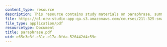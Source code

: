 ```yaml
---
content_type: resource
description: This resource contains study materials on paraphrase, summary, and argument.
file: https://ol-ocw-studio-app-qa.s3.amazonaws.com/courses/21l-325-small-wonders-staying-alive-spring-2007/e65c3e3fc31ce17a0fda526442d4c59c_paraphrase.pdf
file_type: application/pdf
resourcetype: Document
title: paraphrase.pdf
uid: e65c3e3f-c31c-e17a-0fda-526442d4c59c
---
```

